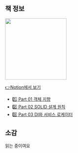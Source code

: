 ## 책 정보

<img src="http://image.kyobobook.co.kr/images/book/xlarge/010/x9788969090010.jpg" width="200px"/>

[👉Notion에서 보기](https://www.notion.so/4z7l/477fb0969f4e468aa19e9020914850be)

- [1️⃣ Part 01 객체 지향](./Part%2001%20객체%20지향.md)
- [2️⃣ Part 02 SOLID 설계 원칙](./Part%2002%20SOLID%20설계%20원칙.md)
- [3️⃣ Part 03 DI와 서비스 로케이터](./Part%2002%20SOLID%20설계%20원칙.md)





## 소감

읽는 중이여요

